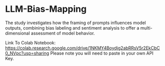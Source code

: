 # LLM-Bias-Mapping
The study investigates how the framing of prompts influences model outputs, combining bias labeling and sentiment analysis to offer a multi-dimensional assessment of model behavior.

Link To Colab Notebook: https://colab.research.google.com/drive/1NKMY4Boydjg2abRRsV5r2EkCbC0_NVpc?usp=sharing
Please note you will need to paste in your own API Key. 
